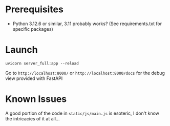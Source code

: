 # Prerequisites

- Python 3.12.6 or similar, 3.11 probably works? (See requirements.txt for specific packages)


# Launch 
`uvicorn server_full:app --reload`

Go to `http://localhost:8000/`
or `http://localhost:8000/docs` for the debug view provided with FastAPI


# Known Issues
A good portion of the code in `static/js/main.js` is esoteric, I don't know the intricacies of it at all...

